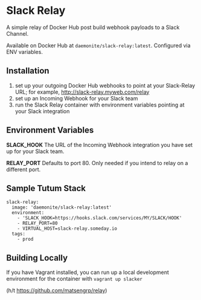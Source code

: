 # Slack Relay

A simple relay of Docker Hub post build webhook payloads to a Slack Channel.

Available on Docker Hub at `daemonite/slack-relay:latest`. Configured via ENV variables.

## Installation

1. set up your outgoing Docker Hub webhooks to point at your Slack-Relay URL; for example, http://slack-relay.myweb.com/relay
2. set up an Incoming Webhook for your Slack team
3. run the Slack Relay container with environment variables pointing at your Slack integration

## Environment Variables

**SLACK_HOOK**
The URL of the Incoming Webhook integration you have set up for your Slack team.

**RELAY_PORT**
Defaults to port 80.  Only needed if you intend to relay on a different port.

## Sample Tutum Stack

```
slack-relay:
  image: 'daemonite/slack-relay:latest'
  environment:
    - 'SLACK_HOOK=https://hooks.slack.com/services/MY/SLACK/HOOK'
    - RELAY_PORT=80
    - VIRTUAL_HOST=slack-relay.someday.io
  tags:
    - prod
```

## Building Locally

If you have Vagrant installed, you can run up a local development environment for the container with `vagrant up slacker`

(h/t https://github.com/matsengrp/relay)
